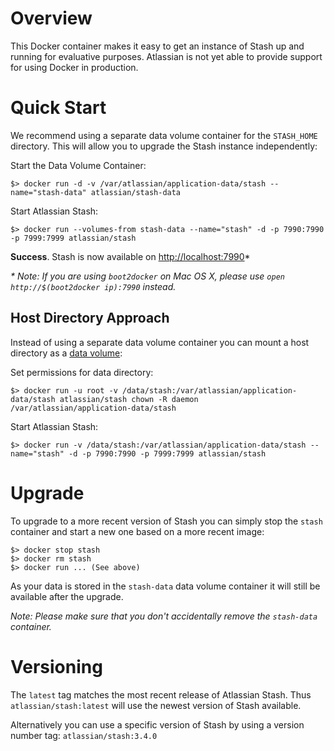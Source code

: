 # Overview

This Docker container makes it easy to get an instance of Stash up and running
for evaluative purposes. Atlassian is not yet able to provide support for using Docker in production.

# Quick Start

We recommend using a separate data volume container for the `STASH_HOME`
directory. This will allow you to upgrade the Stash instance independently:

Start the Data Volume Container:

    $> docker run -d -v /var/atlassian/application-data/stash --name="stash-data" atlassian/stash-data

Start Atlassian Stash:


    $> docker run --volumes-from stash-data --name="stash" -d -p 7990:7990 -p 7999:7999 atlassian/stash


**Success**. Stash is now available on [http://localhost:7990](http://localhost:7990)*


_* Note: If you are using `boot2docker` on Mac OS X, please use `open http://$(boot2docker ip):7990` instead._

## Host Directory Approach

Instead of using a separate data volume container you can mount a host directory as a [data volume](https://docs.docker.com/userguide/dockervolumes/#mount-a-host-directory-as-a-data-volume):

Set permissions for data directory:

    $> docker run -u root -v /data/stash:/var/atlassian/application-data/stash atlassian/stash chown -R daemon  /var/atlassian/application-data/stash

Start Atlassian Stash:

    $> docker run -v /data/stash:/var/atlassian/application-data/stash --name="stash" -d -p 7990:7990 -p 7999:7999 atlassian/stash

# Upgrade

To upgrade to a more recent version of Stash you can simply stop the `stash`
container and start a new one based on a more recent image:

    $> docker stop stash
    $> docker rm stash
    $> docker run ... (See above)

As your data is stored in the `stash-data` data volume container it will still
be available after the upgrade.

_Note: Please make sure that you don't accidentally remove the `stash-data`
container._

# Versioning

The `latest` tag matches the most recent release of Atlassian Stash.
Thus `atlassian/stash:latest` will use the newest version of Stash available.

Alternatively you can use a specific version of Stash by using a version number
tag: `atlassian/stash:3.4.0`
